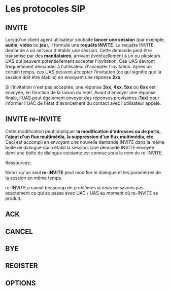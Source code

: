 # Les protocoles SIP


## INVITE
   
   Lorsqu'un client agent utilisateur souhaite **lancer une session** (par exemple, **audio**, **vidéo** ou **jeu**), il formule une **requête INVITE**. 
   La requête INVITE demande à un    serveur d'établir une session. Cette demande peut être transmise par des **mandataires**, 
   arrivant éventuellement à un ou plusieurs UAS qui peuvent potentiellement accepter l'invitation. 
   Ces UAS devront fréquemment demander à l'utilisateur d'accepter l'invitation. Après un certain temps, ces UAS peuvent accepter l'invitation 
   (ce qui signifie   que la session doit être établie) en envoyant une réponse **2xx**.
   
   Si l'invitation n'est pas acceptée, une réponse **3xx**, **4xx**, **5xx** ou **6xx** est envoyée, en fonction de la raison du rejet. 
   Avant d'envoyer une réponse finale, l'UAS peut également envoyer des réponses provisoires (**1xx**) pour informer l'UAC de l'état d'avancement du contact 
   avec l'utilisateur appelé.


## INVITE re-INVITE

   
   Cette modification peut impliquer **la modification d'adresses ou de ports, l'ajout d'un flux multimédia, la suppression d'un flux multimédia, etc**.
   Ceci est accompli en envoyant une nouvelle demande INVITE dans la même boîte de dialogue qui a établi la session. 
   Une demande INVITE envoyée dans une boîte de dialogue existante est connue sous le nom de re-INVITE.

   Ressources:
   
   Notez qu'un seul **re-INVITE** peut modifier le dialogue et les paramètres de la session en même temps.

   re-INVITE a causé beaucoup de problèmes si nous ne savons pas exactement ce qui se passe avec UAC / UAS au moment où re-INVITE se produit.


## ACK



## CANCEL
## BYE
## REGISTER
## OPTIONS
